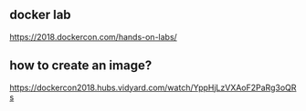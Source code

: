 ## docker lab 
https://2018.dockercon.com/hands-on-labs/ 

## how to create an image?
https://dockercon2018.hubs.vidyard.com/watch/YppHjLzVXAoF2PaRg3oQRs
